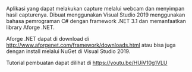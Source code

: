 Aplikasi yang dapat melakukan capture melalui webcam dan menyimpan hasil capturenya. Dibuat menggunakan Visual Studio 2019 menggunakan bahasa pemrograman C# dengan framework .NET 3.1 dan memanfaatkan library Aforge .NET.

Aforge .NET dapat di download di http://www.aforgenet.com/framework/downloads.html atau bisa juga dengan install melalui NuGet di Visual Studio 2019.

Tutorial pembuatan dapat dilihat di https://youtu.be/HUiV10g1VLU
